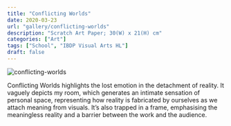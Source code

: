 ```yaml
---
title: "Conflicting Worlds"
date: 2020-03-23
url: "gallery/conflicting-worlds"
description: "Scratch Art Paper; 30(W) x 21(H) cm"
categories: ["Art"]
tags: ["School", "IBDP Visual Arts HL"]
draft: false
---
```


![conflicting-worlds](/images/post/VA/conflicting-worlds.jpg)

Conflicting Worlds highlights the lost emotion in the detachment of reality. It vaguely depicts my room, which generates an intimate sensation of personal space, representing how reality is fabricated by ourselves as we attach meaning from visuals. It’s also trapped in a frame, emphasising the meaningless reality and a barrier between the work and the audience.
